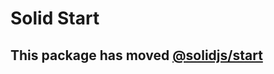 
# Solid Start

## This package has moved [@solidjs/start](https://www.npmjs.com/package/@solidjs/start)